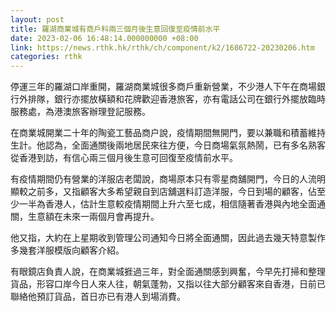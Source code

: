 ```yaml
---
layout: post
title: 羅湖商業城有商戶料兩三個月後生意回復至疫情前水平
date: 2023-02-06 16:48:14.000000000 +08:00
link: https://news.rthk.hk/rthk/ch/component/k2/1686722-20230206.htm
categories: rthk
---
```


停運三年的羅湖口岸重開，羅湖商業城很多商戶重新營業，不少港人下午在商場銀行外排隊，銀行亦擺放橫額和花牌歡迎香港旅客，亦有電話公司在銀行外擺放臨時服務處，為港澳旅客辦理登記服務。

在商業城開業二十年的陶瓷工藝品商户說，疫情期間無開門，要以兼職和積蓄維持生計。他認為，全面通關後兩地居民來往方便，今日商場氣氛熱鬧，已有多名熟客從香港到訪，有信心兩三個月後生意可回復至疫情前水平。

有疫情期間仍有營業的洋服店老闆說，商場原本只有零星商舖開門，今日的人流明顯較之前多，又指顧客大多希望親自到店舖選料訂造洋服，今日到場的顧客，佔至少一半為香港人，估計生意較疫情期間上升六至七成，相信隨著香港與內地全面通關，生意額在未來一兩個月會再提升。

他又指，大約在上星期收到管理公司通知今日將全面通關，因此過去幾天特意製作多幾套洋服模版向顧客介紹。

有眼鏡店負責人說，在商業城捱過三年，對全面通關感到興奮，今早先打掃和整理貨品，形容口岸今日人來人往，朝氣蓬勃，又指以往大部分顧客來自香港，日前已聯絡他預訂貨品，首日亦已有港人到場消費。
